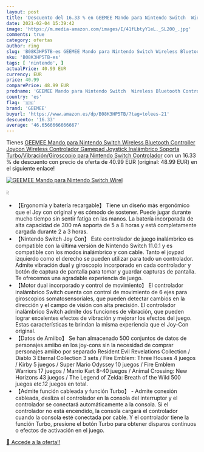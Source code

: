 ```yaml
---
layout: post
title: 'Descuento del 16.33 % en GEEMEE Mando para Nintendo Switch  Wirel'
date: 2021-02-04 15:39:42
image: 'https://m.media-amazon.com/images/I/41fLbtyY1eL._SL200_.jpg'
comments: true
category: ofertas
author: ring
slug: 'B08K3HP5TB-es GEEMEE Mando para Nintendo Switch Wireless Bluetooth...'
sku: 'B08K3HP5TB-es'
tags: [ 'nintendo', ]
actualPrice: 40.99 EUR
currency: EUR
price: 40.99
comparePrice: 48.99 EUR
prodname: 'GEEMEE Mando para Nintendo Switch  Wireless Bluetooth Controller Joycon Wireless Controlador Gamepad Joystick Inalámbrico Soporta Turbo/Vibración/Giroscopio para Nintendo Switch Controlador'
country: 'es'
flag: '🇪🇸'
brand: 'GEEMEE'
buyurl: 'https://www.amazon.es/dp/B08K3HP5TB/?tag=tolees-21'
descuento: '16.33'
average: '46.6566666666667'
---
```


Tienes [GEEMEE Mando para Nintendo Switch  Wireless Bluetooth Controller Joycon Wireless Controlador Gamepad Joystick Inalámbrico Soporta Turbo/Vibración/Giroscopio para Nintendo Switch Controlador](https://www.amazon.es/dp/B08K3HP5TB/?tag=tolees-21) con un 16.33 % de descuento con precio de oferta de 40.99 EUR (original: 48.99 EUR) en el siguiente enlace!

[![GEEMEE Mando para Nintendo Switch  Wirel](https://m.media-amazon.com/images/I/41fLbtyY1eL._SL200_.jpg)](https://www.amazon.es/dp/B08K3HP5TB/?tag=tolees-21)

ℹ️:

- 【Ergonomía y batería recargable】 Tiene un diseño más ergonómico que el Joy con original y es cómodo de sostener. Puede jugar durante mucho tiempo sin sentir fatiga en las manos. La batería incorporada de alta capacidad de 300 mA soporta de 5 a 8 horas y está completamente cargada durante 2 a 3 horas.
- 【Nintendo Switch Joy Con】 Este controlador de juego inalámbrico es compatible con la última versión de Nintendo Switch 11.0.1 y es compatible con los modos inalámbrico y con cable. Tanto el joypad izquierdo como el derecho se pueden utilizar para todo un controlador. Admite vibración dual y giroscopio incorporado en cada controlador y botón de captura de pantalla para tomar y guardar capturas de pantalla. Te ofrecemos una agradable experiencia de juego.
- 【Motor dual incorporado y control de movimiento】 El controlador inalámbrico Switch cuenta con control de movimiento de 6 ejes para giroscopios somatosensoriales, que pueden detectar cambios en la dirección y el campo de visión con alta precisión. El controlador inalámbrico Switch admite dos funciones de vibración, que pueden lograr excelentes efectos de vibración y mejorar los efectos del juego. Estas características te brindan la misma experiencia que el Joy-Con original.
- 【Datos de Amiibo】 Se han almacenado 500 conjuntos de datos de personajes amiibo en los joy-cons sin la necesidad de comprar personajes amiibo por separado Resident Evil Revelations Collection / Diablo 3 Eternal Collection 3 sets / Fire Emblem: Three Houses 4 juegos / Kirby 5 juegos / Super Mario Odyssey 10 juegos / Fire Emblem Warriors 17 juegos / Marrio Kart 8-40 juegos / Animal Crossing: New Horizons 43 juegos / The Legend of Zelda: Breath of the Wild 500 juegos etc.12 juegos en total.
- 【Admite función cableada y función Turbo】 - Admite conexión cableada, desliza el controlador en la consola del interruptor y el controlador se conectará automáticamente a la consola. Si el controlador no está encendido, la consola cargará el controlador cuando la consola esté conectada por cable. Y el controlador tiene la función Turbo, presione el botón Turbo para obtener disparos continuos o efectos de activación en el juego.

[🛒 Accede a la oferta!!](https://www.amazon.es/dp/B08K3HP5TB/?tag=tolees-21)
